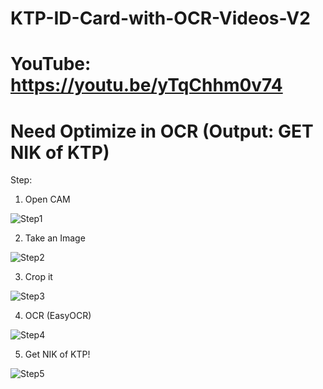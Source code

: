 # KTP-ID-Card-with-OCR-Videos-V2

# YouTube: https://youtu.be/yTqChhm0v74

# Need Optimize in OCR (Output: GET NIK of KTP)

Step:
1. Open CAM

![Step1](https://user-images.githubusercontent.com/47806867/136726485-7c7189a9-3906-4b69-9509-f4377937dd54.png)

2. Take an Image

![Step2](https://user-images.githubusercontent.com/47806867/136726492-086de1ed-ac3f-41b5-a86c-06d2fadf1e9d.png)

3. Crop it

![Step3](https://user-images.githubusercontent.com/47806867/136726501-1820411d-93d6-4762-8bbf-70035bcb1b47.png)

4. OCR (EasyOCR)

![Step4](https://user-images.githubusercontent.com/47806867/136726505-d308e336-3c07-45b2-9fa8-b06265fc10db.png)

5. Get NIK of KTP!

![Step5](https://user-images.githubusercontent.com/47806867/136726572-dbfe410b-bf18-41e0-9cd9-5dc01a192e1a.png)
